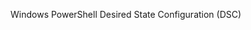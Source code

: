 <Token xmlns:xlink="http://www.w3.org/1999/xlink">Windows PowerShell Desired State Configuration (DSC)</Token>